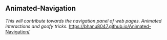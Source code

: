 ## Animated-Navigation
*This will contribute towards the navigation panel of web pages. Animated interactions and goofy tricks.*
https://bhanu8047.github.io/Animated-Navigation/
